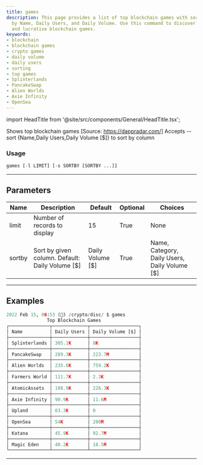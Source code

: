 ```yaml
---
title: games
description: This page provides a list of top blockchain games with sorting options
  by Name, Daily Users, and Daily Volume. Use this command to discover the most popular
  and lucrative blockchain games.
keywords:
- blockchain
- blockchain games
- crypto games
- daily volume
- daily users
- sorting
- top games
- Splinterlands
- PancakeSwap
- Alien Worlds
- Axie Infinity
- OpenSea
---
```


import HeadTitle from '@site/src/components/General/HeadTitle.tsx';

<HeadTitle title="crypto/disc/games - Reference | OpenBB Terminal Docs" />

Shows top blockchain games [Source: https://dappradar.com/] Accepts --sort {Name,Daily Users,Daily Volume [$]} to sort by column

### Usage

```python
games [-l LIMIT] [-s SORTBY [SORTBY ...]]
```

---

## Parameters

| Name | Description | Default | Optional | Choices |
| ---- | ----------- | ------- | -------- | ------- |
| limit | Number of records to display | 15 | True | None |
| sortby | Sort by given column. Default: Daily Volume [$] | Daily Volume [$] | True | Name, Category, Daily Users, Daily Volume [$] |


---

## Examples

```python
2022 Feb 15, 06:53 (🦋) /crypto/disc/ $ games
               Top Blockchain Games
┌───────────────┬─────────────┬──────────────────┐
│ Name          │ Daily Users │ Daily Volume [$] │
├───────────────┼─────────────┼──────────────────┤
│ Splinterlands │ 305.1K      │ 8K               │
├───────────────┼─────────────┼──────────────────┤
│ PancakeSwap   │ 289.3K      │ 223.7M           │
├───────────────┼─────────────┼──────────────────┤
│ Alien Worlds  │ 235.6K      │ 759.2K           │
├───────────────┼─────────────┼──────────────────┤
│ Farmers World │ 111.7K      │ 2.3K             │
├───────────────┼─────────────┼──────────────────┤
│ AtomicAssets  │ 108.9K      │ 226.3K           │
├───────────────┼─────────────┼──────────────────┤
│ Axie Infinity │ 90.9K       │ 11.6M            │
├───────────────┼─────────────┼──────────────────┤
│ Upland        │ 63.3K       │ 0                │
├───────────────┼─────────────┼──────────────────┤
│ OpenSea       │ 54K         │ 200M             │
├───────────────┼─────────────┼──────────────────┤
│ Katana        │ 45.9K       │ 92.7M            │
├───────────────┼─────────────┼──────────────────┤
│ Magic Eden    │ 40.2K       │ 18.5M            │
└───────────────┴─────────────┴──────────────────┘
```
---
